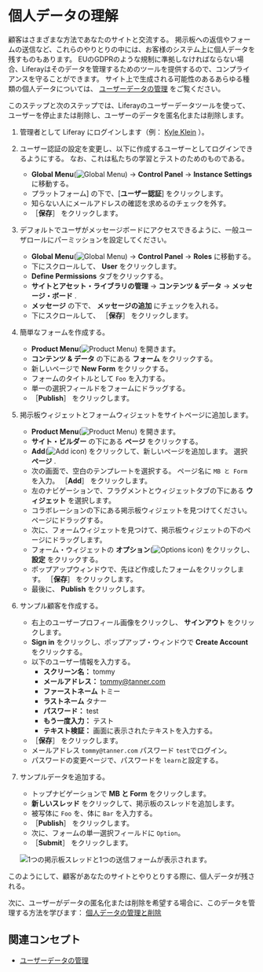 # 個人データの理解

顧客はさまざまな方法であなたのサイトと交流する。 掲示板への返信やフォームの送信など、これらのやりとりの中には、お客様のシステム上に個人データを残すものもあります。 EUのGDPRのような規制に準拠しなければならない場合、Liferayはそのデータを管理するためのツールを提供するので、コンプライアンスを守ることができます。 サイト上で生成される可能性のあるあらゆる種類の個人データについては、 [ユーザーデータの管理](https://learn.liferay.com/w/dxp/users-and-permissions/managing-user-data) をご覧ください。

このステップと次のステップでは、Liferayのユーザーデータツールを使って、ユーザーを停止または削除し、ユーザーのデータを匿名化または削除します。

1. 管理者として Liferay にログインします（例： [Kyle Klein](../users-accounts-organizations/managing-users.md#creating-users) ）。

1. ユーザー認証の設定を変更し、以下に作成するユーザーとしてログインできるようにする。 なお、これは私たちの学習とテストのためのものである。

   * **Global Menu**(![Global Menu](../../images/icon-applications-menu.png)) &rarr; **Control Panel** &rarr; **Instance Settings** に移動する。
   * プラットフォーム] の下で、[**ユーザー認証**] をクリックします。
   * 知らない人にメールアドレスの確認を求めるのチェックを外す。
   * ［**保存**］ をクリックします。

1. デフォルトでユーザがメッセージボードにアクセスできるように、一般ユーザロールにパーミッションを設定してください。

   * **Global Menu**(![Global Menu](../../images/icon-applications-menu.png)) &rarr; **Control Panel** &rarr; **Roles** に移動する。
   * 下にスクロールして、 **User** をクリックします。
   * **Define Permissions** タブをクリックする。
   * **サイトとアセット・ライブラリの管理** &rarr; **コンテンツ & データ** &rarr; **メッセージ・ボード** .
   * **メッセージ** の下で、 **メッセージの追加** にチェックを入れる。
   * 下にスクロールして、 ［**保存**］ をクリックします。

1. 簡単なフォームを作成する。

   * **Product Menu**(![Product Menu](../../images/icon-product-menu.png)) を開きます。
   * **コンテンツ & データ** の下にある **フォーム** をクリックする。
   * 新しいページで **New Form** をクリックする。
   * フォームのタイトルとして `Foo` を入力する。
   * 単一の選択フィールドをフォームにドラッグする。
   * ［**Publish**］ をクリックします。

2. 掲示板ウィジェットとフォームウィジェットをサイトページに追加します。

   * **Product Menu**(![Product Menu](../../images/icon-product-menu.png)) を開きます。
   * **サイト・ビルダー** の下にある **ページ** をクリックする。
   * **Add**(![Add icon](../../images/icon-add.png)) をクリックして、新しいページを追加します。 選択 **ページ** .
   * 次の画面で、空白のテンプレートを選択する。 ページ名に `MB と Form` を入力。 ［**Add**］ をクリックします。
   * 左のナビゲーションで、フラグメントとウィジェットタブの下にある **ウィジェット** を選択します。
   * コラボレーションの下にある掲示板ウィジェットを見つけてください。 ページにドラッグする。
   * 次に、フォームウィジェットを見つけて、掲示板ウィジェットの下のページにドラッグします。
   * フォーム・ウィジェットの **オプション**(![Options icon](../../images/icon-actions.png)) をクリックし、 **設定** をクリックする。
   * ポップアップウィンドウで、先ほど作成したフォームをクリックします。 ［**保存**］ をクリックします。
   * 最後に、 **Publish** をクリックします。

3. サンプル顧客を作成する。

   * 右上のユーザープロフィール画像をクリックし、 **サインアウト** をクリックします。
   * **Sign in** をクリックし、ポップアップ・ウィンドウで **Create Account** をクリックする。
   * 以下のユーザー情報を入力する。
     * **スクリーン名：** tommy
     * **メールアドレス：** tommy@tanner.com
     * **ファーストネーム** トミー
     * **ラストネーム** タナー
     * **パスワード：** test
     * **もう一度入力：** テスト
     * **テキスト検証：** 画面に表示されたテキストを入力する。
   * ［**保存**］ をクリックします。
   * メールアドレス `tommy@tanner.com` パスワード `test`でログイン。
   * パスワードの変更ページで、パスワードを `learn`と設定する。

4. サンプルデータを追加する。

   * トップナビゲーションで **MB と Form** をクリックします。
   * **新しいスレッド** をクリックして、掲示板のスレッドを追加します。
   * 被写体に `Foo` を、体に `Bar` を入力する。
   * ［**Publish**］ をクリックします。
   * 次に、フォームの単一選択フィールドに `Option`。
   * ［**Submit**］ をクリックします。

   ![1つの掲示板スレッドと1つの送信フォームが表示されます。](./understanding-personal-data/images/01.png)

このようにして、顧客があなたのサイトとやりとりする際に、個人データが残される。

次に、ユーザーがデータの匿名化または削除を希望する場合に、このデータを管理する方法を学びます： [個人データの管理と削除](./managing-and-deleting-personal-data.md)

## 関連コンセプト

- [ユーザーデータの管理](https://learn.liferay.com/w/dxp/users-and-permissions/managing-user-data)
